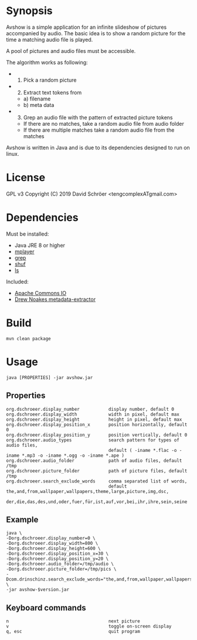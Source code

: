 # Synopsis
Avshow is a simple application for an infinite slideshow of pictures accompanied by audio.
The basic idea is to show a random picture for the time a matching audio file is played.

A pool of pictures and audio files must be accessible.

The algorithm works as following:
* 1) Pick a random picture
* 2) Extract text tokens from
    * a) filename
    * b) meta data
* 3) Grep an audio file with the pattern of extracted picture tokens
    * If there are no matches, take a random audio file from audio folder
    * If there are multiple matches take a random audio file from the matches

Avshow is written in Java and is due to its dependencies designed to run on linux.

# License
GPL v3 Copyright (C) 2019  David Schröer <tengcomplexATgmail.com>

# Dependencies
Must be installed:
* Java JRE 8 or higher
* [mplayer](http://www.mplayerhq.hu)
* [grep](https://www.gnu.org/software/grep/)
* [shuf](https://www.gnu.org/software/coreutils/)
* [ls](https://www.gnu.org/software/coreutils/)

Included:
* [Apache Commons IO](https://github.com/apache/commons-io)
* [Drew Noakes metadata-extractor](https://github.com/drewnoakes/metadata-extractor)

# Build
```
mvn clean package
```

# Usage
```
java [PROPERTIES] -jar avshow.jar
```

## Properties
```
org.dschroeer.display_number           display number, default 0
org.dschroeer.display_width            width in pixel, default max
org.dschroeer.display_height           height in pixel, default max
org.dschroeer.display_position_x       position horizontally, default 0
org.dschroeer.display_position_y       position vertically, default 0
org.dschroeer.audio_types              search pattern for types of audio files, 
                                       default ( -iname *.flac -o -iname *.mp3 -o -iname *.ogg -o -iname *.ape )
org.dschroeer.audio_folder             path of audio files, default /tmp
org.dschroeer.picture_folder           path of picture files, default /tmp
org.dschroeer.search_exclude_words     comma separated list of words,
                                       default the,and,from,wallpaper,wallpapers,theme,large,picture,img,dsc,
                                       der,die,das,des,und,oder,fuer,für,ist,auf,vor,bei,ihr,ihre,sein,seine
```

## Example
```
java \
-Dorg.dschroeer.display_number=0 \
-Dorg.dschroeer.display_width=800 \
-Dorg.dschroeer.display_height=600 \
-Dorg.dschroeer.display_position_x=30 \
-Dorg.dschroeer.display_position_y=20 \
-Dorg.dschroeer.audio_folder=/tmp/audio \
-Dorg.dschroeer.picture_folder=/tmp/pics \
-Dcom.drinschinz.search_exclude_words="the,and,from,wallpaper,wallpapers,theme,large,picture" \
-jar avshow-$version.jar
```

## Keyboard commands
```
n                                      next picture
v                                      toggle on-screen display
q, esc                                 quit program
```
